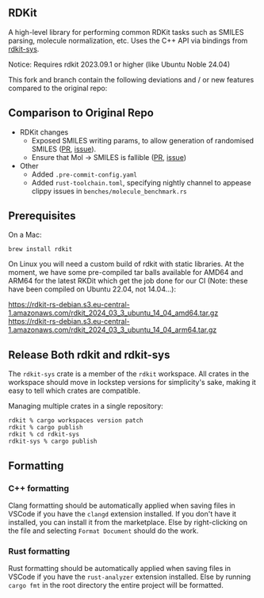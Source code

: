 RDKit
---

A high-level library for performing common RDKit tasks such as SMILES parsing, molecule normalization, etc. Uses
the C++ API via bindings from [rdkit-sys](https://crates.io/crate/rdkit-sys).

Notice: Requires rdkit 2023.09.1 or higher (like Ubuntu Noble 24.04)

This fork and branch contain the following deviations and / or new features compared to the original repo:

Comparison to Original Repo
---
- RDKit changes
    - Exposed SMILES writing params, to allow generation of randomised SMILES ([PR](https://github.com/rdkit-rs/rdkit/pull/13), [issue](https://github.com/rdkit-rs/rdkit-sys/issues/11)).
    - Ensure that Mol -> SMILES is fallible ([PR](https://github.com/rdkit-rs/rdkit/pull/24), [issue](https://github.com/rdkit-rs/rdkit/issues/25))
- Other
    - Added `.pre-commit-config.yaml`
    - Added `rust-toolchain.toml`, specifying nightly channel to appease clippy issues in `benches/molecule_benchmark.rs`

Prerequisites
---

On a Mac:

    brew install rdkit

On Linux you will need a custom build of rdkit with static libraries. At the moment, we have some pre-compiled tar balls
available for AMD64 and ARM64 for the latest RKDit which get the job done for our CI (Note: these have been compiled on
Ubuntu 22.04, not 14.04...):

https://rdkit-rs-debian.s3.eu-central-1.amazonaws.com/rdkit_2024_03_3_ubuntu_14_04_amd64.tar.gz
https://rdkit-rs-debian.s3.eu-central-1.amazonaws.com/rdkit_2024_03_3_ubuntu_14_04_arm64.tar.gz

Release Both rdkit and rdkit-sys
---

The `rdkit-sys` crate is a member of the `rdkit` workspace. All crates in the workspace should move in lockstep versions
for simplicity's sake, making it easy to tell which crates are compatible.

Managing multiple crates in a single repository:

    rdkit % cargo workspaces version patch
    rdkit % cargo publish
    rdkit % cd rdkit-sys
    rdkit-sys % cargo publish


## Formatting
### C++ formatting
Clang formatting should be automatically applied when saving files in VSCode if you have the `clangd` extension installed. If you don't have it installed, you can install it from the marketplace. Else by right-clicking on the file and selecting `Format Document` should do the work.

### Rust formatting
Rust formatting should be automatically applied when saving files in VSCode if you have the `rust-analyzer` extension installed. Else by running `cargo fmt` in the root directory the entire project will be formatted.